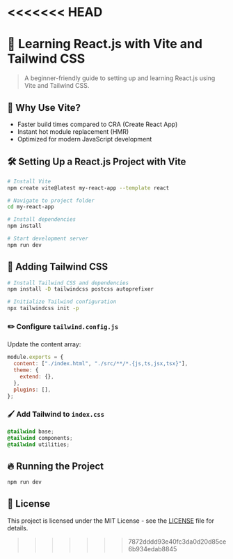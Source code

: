<<<<<<< HEAD
=======
# 🚀 Learning React.js with Vite and Tailwind CSS

> A beginner-friendly guide to setting up and learning React.js using Vite and Tailwind CSS.

## 📌 Why Use Vite?
- Faster build times compared to CRA (Create React App)
- Instant hot module replacement (HMR)
- Optimized for modern JavaScript development

## 🛠 Setting Up a React.js Project with Vite
```sh
# Install Vite
npm create vite@latest my-react-app --template react

# Navigate to project folder
cd my-react-app

# Install dependencies
npm install

# Start development server
npm run dev
```

## 🎨 Adding Tailwind CSS
```sh
# Install Tailwind CSS and dependencies
npm install -D tailwindcss postcss autoprefixer

# Initialize Tailwind configuration
npx tailwindcss init -p
```

### ✏️ Configure `tailwind.config.js`
Update the content array:
```js
module.exports = {
  content: ["./index.html", "./src/**/*.{js,ts,jsx,tsx}"],
  theme: {
    extend: {},
  },
  plugins: [],
};
```

### 🖌 Add Tailwind to `index.css`
```css
@tailwind base;
@tailwind components;
@tailwind utilities;
```

## 🔥 Running the Project
```sh
npm run dev
```

## 📜 License
This project is licensed under the MIT License - see the [LICENSE](LICENSE) file for details.
>>>>>>> 7872dddd93e40fc3da0d20d85ce6b934edab8845
